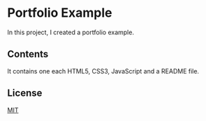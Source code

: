 # Portfolio Example

In this project, I created a portfolio example.

## Contents

It contains one each HTML5, CSS3, JavaScript and a README file. 

## License
[MIT](https://opensource.org/license/mit)
